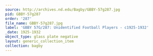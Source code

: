 ```yaml
---
source: http://archives.nd.edu/Bagby/GBBY-57g287.jpg
pid: GBBY-57g287
order: '287'
file_name: GBBY-57g287.jpg
label: 'GBBY 57G/287: Unidentified Football Players - c1925-1932'
_date: 1925-1932
object_type: glass plate negative
layout: generic_collection_item
collection: bagby
---
```

